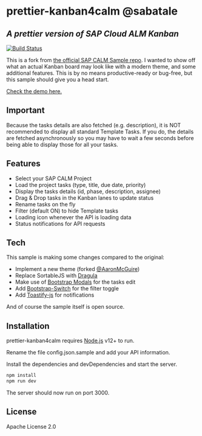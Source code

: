 # prettier-kanban4calm @sabatale
## _A prettier version of SAP Cloud ALM Kanban_

[![Build Status](https://travis-ci.org/joemccann/dillinger.svg?branch=master)](https://travis-ci.org/joemccann/dillinger)

This is a fork from [the official SAP CALM Sample repo](https://github.com/SAP-samples/cloud-alm-api-examples/tree/main/applications/kanban4calm).
I wanted to show off what an actual Kanban board may look like with a modern theme, and some additional features.
This is by no means productive-ready or bug-free, but this sample should give you a head start.

[Check the demo here.](https://github.com/sabatale/prettier-kanban4calm/blob/main/demo.mp4)

## Important

Because the tasks details are also fetched (e.g. description), it is NOT recommended to display all standard Template Tasks. If you do, the details are fetched asynchronously so you may have to wait a few seconds before being able to display those for all your tasks.

## Features

- Select your SAP CALM Project
- Load the project tasks (type, title, due date, priority)
- Display the tasks details (id, phase, description, assignee)
- Drag & Drop tasks in the Kanban lanes to update status
- Rename tasks on the fly
- Filter (default ON) to hide Template tasks
- Loading icon whenever the API is loading data
- Status notifications for API requests

## Tech

This sample is making some changes compared to the original:

- Implement a new theme (forked [@AaronMcGuire](https://codepen.io/aaronmcg/pen/GRjaRva))
- Replace SortableJS with [Dragula](https://github.com/bevacqua/dragula)
- Make use of [Bootstrap Modals](https://getbootstrap.com/docs/4.6/components/modal/) for the tasks edit
- Add [Bootstrap-Switch](https://github.com/Bttstrp/bootstrap-switch) for the filter toggle
- Add [Toastify-js](https://github.com/apvarun/toastify-js) for notifications

And of course the sample itself is open source.

## Installation

prettier-kanban4calm requires [Node.js](https://nodejs.org/) v12+ to run.

Rename the file config.json.sample and add your API information.

Install the dependencies and devDependencies and start the server.

```sh
npm install
npm run dev
```

The server should now run on port 3000.

## License

Apache License 2.0
